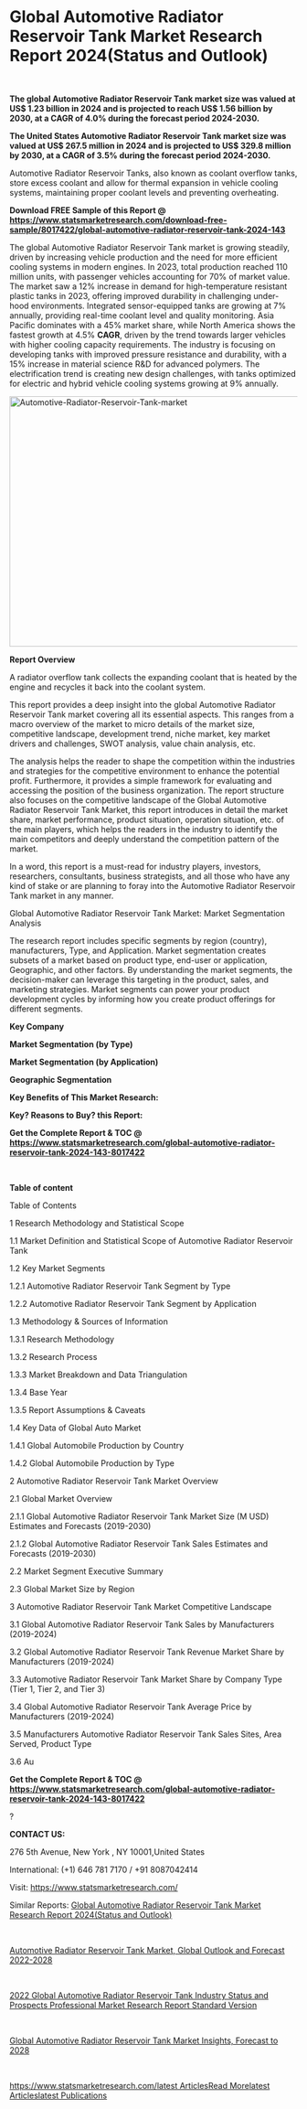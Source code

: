 <h1>Global Automotive Radiator Reservoir Tank Market Research Report 2024(Status and Outlook)</h1><br/><p><strong>The global Automotive Radiator Reservoir Tank market size was valued at US$ 1.23 billion in 2024 and is projected to reach US$ 1.56 billion by 2030, at a <strong>CAGR</strong> of 4.0% during the forecast period 2024-2030.</strong></p>
 
 
 
 <p><strong>The United States Automotive Radiator Reservoir Tank market size was valued at US$ 267.5 million in 2024 and is projected to US$ 329.8 million by 2030, at a <strong>CAGR</strong> of 3.5% during the forecast period 2024-2030.</strong></p>
 
 
 
 <p>Automotive Radiator Reservoir Tanks, also known as coolant overflow tanks, store excess coolant and allow for thermal expansion in vehicle cooling systems, maintaining proper coolant levels and preventing overheating.</p>
 
 
 
 <p><strong>Download FREE Sample of this Report @ <a href="https://www.statsmarketresearch.com/download-free-sample/8017422/global-automotive-radiator-reservoir-tank-2024-143">https://www.statsmarketresearch.com/download-free-sample/8017422/global-automotive-radiator-reservoir-tank-2024-143</a></strong></p>
 
 
 
 <p>The global Automotive Radiator Reservoir Tank market is growing steadily, driven by increasing vehicle production and the need for more efficient cooling systems in modern engines. In 2023, total production reached 110 million units, with passenger vehicles accounting for 70% of market value. The market saw a 12% increase in demand for high-temperature resistant plastic tanks in 2023, offering improved durability in challenging under-hood environments. Integrated sensor-equipped tanks are growing at 7% annually, providing real-time coolant level and quality monitoring. Asia Pacific dominates with a 45% market share, while North America shows the fastest growth at 4.5% <strong>CAGR</strong>, driven by the trend towards larger vehicles with higher cooling capacity requirements. The industry is focusing on developing tanks with improved pressure resistance and durability, with a 15% increase in material science R&D for advanced polymers. The electrification trend is creating new design challenges, with tanks optimized for electric and hybrid vehicle cooling systems growing at 9% annually.</p>
 
 
 
 <p><img alt="Automotive-Radiator-Reservoir-Tank-market" src="https://www.grandresearchstore.com/assets/report-images/Automotive_Radiator_Reservoir_Tank_market.png" style="width: 730px; height: 438px;" /></p>
 
 
 
 <p><strong>Report Overview</strong></p>
 
 
 
 <p>A radiator overflow tank collects the expanding coolant that is heated by the engine and recycles it back into the coolant system.</p>
 
 
 
 <p>This report provides a deep insight into the global Automotive Radiator Reservoir Tank market covering all its essential aspects. This ranges from a macro overview of the market to micro details of the market size, competitive landscape, development trend, niche market, key market drivers and challenges, SWOT analysis, value chain analysis, etc.</p>
 
 
 
 <p>The analysis helps the reader to shape the competition within the industries and strategies for the competitive environment to enhance the potential profit. Furthermore, it provides a simple framework for evaluating and accessing the position of the business organization. The report structure also focuses on the competitive landscape of the Global Automotive Radiator Reservoir Tank Market, this report introduces in detail the market share, market performance, product situation, operation situation, etc. of the main players, which helps the readers in the industry to identify the main competitors and deeply understand the competition pattern of the market.</p>
 
 
 
 <p>In a word, this report is a must-read for industry players, investors, researchers, consultants, business strategists, and all those who have any kind of stake or are planning to foray into the Automotive Radiator Reservoir Tank market in any manner.</p>
 
 
 
 <p>Global Automotive Radiator Reservoir Tank Market: Market Segmentation Analysis</p>
 
 
 
 <p>The research report includes specific segments by region (country), manufacturers, Type, and Application. Market segmentation creates subsets of a market based on product type, end-user or application, Geographic, and other factors. By understanding the market segments, the decision-maker can leverage this targeting in the product, sales, and marketing strategies. Market segments can power your product development cycles by informing how you create product offerings for different segments.</p>
 
 
 
 <p><strong>Key Company</strong></p>
 
 
 
 <p><strong>Market Segmentation (by Type)</strong></p>
 
 
 
 <p><strong>Market Segmentation (<strong>by Application</strong>)</strong></p>
 
 
 
 <p><strong>Geographic Segmentation</strong></p>
 
 
 
 <p><strong>Key Benefits of This Market Research:</strong></p>
 
 
 
 <p><strong>Key? <strong>Reasons to Buy</strong>? this Report:</strong></p>
 
 
 
 <div><b>Get the Complete Report & TOC @ <a href="https://www.statsmarketresearch.com/global-automotive-radiator-reservoir-tank-2024-143-8017422">https://www.statsmarketresearch.com/global-automotive-radiator-reservoir-tank-2024-143-8017422</a></b></div>
 
 
 
 <p><br />
 
 <b>Table of content</b></p>
 
 
 
 <p>Table of Contents<br />
 
 1 Research Methodology and Statistical Scope<br />
 
 1.1 Market Definition and Statistical Scope of Automotive Radiator Reservoir Tank<br />
 
 1.2 Key Market Segments<br />
 
 1.2.1 Automotive Radiator Reservoir Tank Segment by Type<br />
 
 1.2.2 Automotive Radiator Reservoir Tank Segment by Application<br />
 
 1.3 Methodology & Sources of Information<br />
 
 1.3.1 Research Methodology<br />
 
 1.3.2 Research Process<br />
 
 1.3.3 Market Breakdown and Data Triangulation<br />
 
 1.3.4 Base Year<br />
 
 1.3.5 Report Assumptions & Caveats<br />
 
 1.4 Key Data of Global Auto Market<br />
 
 1.4.1 Global Automobile Production by Country<br />
 
 1.4.2 Global Automobile Production by Type<br />
 
 2 Automotive Radiator Reservoir Tank Market Overview<br />
 
 2.1 Global Market Overview<br />
 
 2.1.1 Global Automotive Radiator Reservoir Tank Market Size (M USD) Estimates and Forecasts (2019-2030)<br />
 
 2.1.2 Global Automotive Radiator Reservoir Tank Sales Estimates and Forecasts (2019-2030)<br />
 
 2.2 Market Segment Executive Summary<br />
 
 2.3 Global Market Size by Region<br />
 
 3 Automotive Radiator Reservoir Tank Market Competitive Landscape<br />
 
 3.1 Global Automotive Radiator Reservoir Tank Sales by Manufacturers (2019-2024)<br />
 
 3.2 Global Automotive Radiator Reservoir Tank Revenue Market Share by Manufacturers (2019-2024)<br />
 
 3.3 Automotive Radiator Reservoir Tank Market Share by Company Type (Tier 1, Tier 2, and Tier 3)<br />
 
 3.4 Global Automotive Radiator Reservoir Tank Average Price by Manufacturers (2019-2024)<br />
 
 3.5 Manufacturers Automotive Radiator Reservoir Tank Sales Sites, Area Served, Product Type<br />
 
 3.6 Au</p>
 
 
 
 <div><b>Get the Complete Report & TOC @ <a href="https://www.statsmarketresearch.com/global-automotive-radiator-reservoir-tank-2024-143-8017422">https://www.statsmarketresearch.com/global-automotive-radiator-reservoir-tank-2024-143-8017422</a></b></div>
 
 
 
 <p>? </p>
 
 
 
 <p><b>CONTACT US:</b><br />
 
 276 5th Avenue, New York , NY 10001,United States<br />
 
 International: (+1) 646 781 7170 / +91 8087042414<br />
 
 Visit: <a href="https://www.statsmarketresearch.com/">https://www.statsmarketresearch.com/</a><br />
 
 Similar Reports: <a href="https://www.statsmarketresearch.com/global-automotive-radiator-reservoir-tank-2024-143-8017422">Global Automotive Radiator Reservoir Tank Market Research Report 2024(Status and Outlook)</a><br />
 
 <br />
 
 <a href="https://www.statsmarketresearch.com/global-automotive-radiator-reservoir-tank-2024-143-8017422">Automotive Radiator Reservoir Tank Market, Global Outlook and Forecast 2022-2028</a><br />
 
 <br />
 
 <a href="https://www.statsmarketresearch.com/global-automotive-radiator-reservoir-tank-2024-143-8017422">2022 Global Automotive Radiator Reservoir Tank Industry Status and Prospects Professional Market Research Report Standard Version</a><br />
 
 <br />
 
 <a href="https://www.statsmarketresearch.com/global-automotive-radiator-reservoir-tank-2024-143-8017422">Global Automotive Radiator Reservoir Tank Market Insights, Forecast to 2028</a><br />
 
 <br />
 
 <a href="https://gyeongbokgung.com">https://www.statsmarketresearch.com/</a><a href="https://hallyeomaritime.com">latest Articles</a><a href="https://jingwansa.com">Read More</a><a href="https://nguoiviet.jp/">latest Articles</a><a href="https://www.intelmarketresearch.com/">latest Publications</a></p>